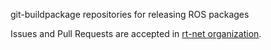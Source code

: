 git-buildpackage repositories for releasing ROS packages

Issues and Pull Requests are accepted in [rt-net organization](https://github.com/rt-net).
